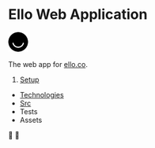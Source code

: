 # Ello Web Application
<img src="docs/ello-icon.png" width="40" height="40" />

The web app for [ello.co](http://ello.co).

1. [Setup](/docs/setup/Readme.md)
* [Technologies](/docs/technologies/Readme.md)
* [Src](/docs/src/Readme.md)
* Tests
* Assets

:metal: :metal:

